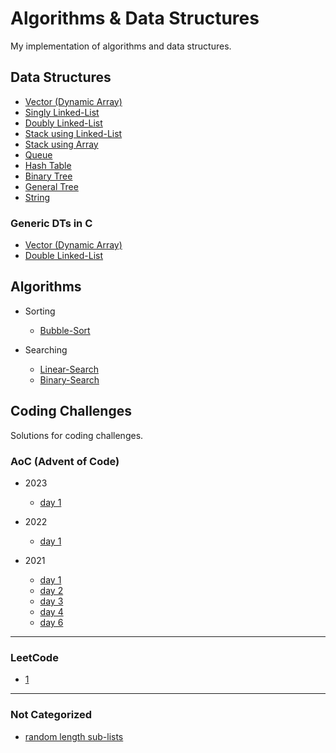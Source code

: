 # Algorithms & Data Structures

My implementation of algorithms and data structures.


## Data Structures

- [Vector (Dynamic Array)](https://github.com/thehxdev/algo-dt/tree/main/data-structures/vector)
- [Singly Linked-List](https://github.com/thehxdev/algo-ds/tree/main/data-structures/singly-linked-list)
- [Doubly Linked-List](https://github.com/thehxdev/algo-ds/tree/main/data-structures/doubly-linked-list)
- [Stack using Linked-List](https://github.com/thehxdev/algo-ds/tree/main/data-structures/stack-ll)
- [Stack using Array](https://github.com/thehxdev/algo-ds/tree/main/data-structures/stack-a)
- [Queue](https://github.com/thehxdev/algo-ds/tree/main/data-structures/queue)
- [Hash Table](https://github.com/thehxdev/algo-ds/tree/main/data-structures/hash-table)
- [Binary Tree](https://github.com/thehxdev/algo-ds/tree/main/data-structures/b-tree)
- [General Tree](https://github.com/thehxdev/algo-ds/tree/main/data-structures/general-tree)
- [String](https://github.com/thehxdev/algo-ds/tree/main/data-structures/string)


### Generic DTs in C

- [Vector (Dynamic Array)](https://github.com/thehxdev/algo-dt/tree/main/data-structures/generic-dt/vector)
- [Double Linked-List](https://github.com/thehxdev/algo-dt/tree/main/data-structures/generic-dt/double-linked-list)


## Algorithms

- Sorting
    - [Bubble-Sort](https://github.com/thehxdev/algo-dt/tree/main/algorithms/sorting/bubble-sort)

- Searching
    - [Linear-Search](https://github.com/thehxdev/algo-dt/tree/main/algorithms/searching/linear-search)
    - [Binary-Search](https://github.com/thehxdev/algo-dt/tree/main/algorithms/searching/binary-search)


## Coding Challenges

Solutions for coding challenges.

### AoC (Advent of Code)

- 2023
    - [day 1](https://github.com/thehxdev/algo-ds/tree/main/challenges/advent-of-code/2023/d1)

- 2022
    - [day 1](https://github.com/thehxdev/algo-ds/tree/main/challenges/advent-of-code/2022/d1)

- 2021
    - [day 1](https://github.com/thehxdev/algo-ds/tree/main/challenges/advent-of-code/2021/d1)
    - [day 2](https://github.com/thehxdev/algo-ds/tree/main/challenges/advent-of-code/2021/d2)
    - [day 3](https://github.com/thehxdev/algo-ds/tree/main/challenges/advent-of-code/2021/d3)
    - [day 4](https://github.com/thehxdev/algo-ds/tree/main/challenges/advent-of-code/2021/d4)
    - [day 6](https://github.com/thehxdev/algo-ds/tree/main/challenges/advent-of-code/2021/d6)

---

### LeetCode

- [1](https://github.com/thehxdev/algo-ds/tree/main/challenges/leetcode/1)

---

### Not Categorized

- [random length sub-lists](https://github.com/thehxdev/algo-ds/tree/main/challenges/not-categorized/random-length-sublists)
